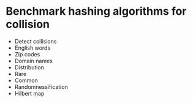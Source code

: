 # Benchmark hashing algorithms for collision
- Detect collisions
- English words
- Zip codes
- Domain names
- Distribution
- Rare
- Common
- Randomnessification
- Hilbert map
